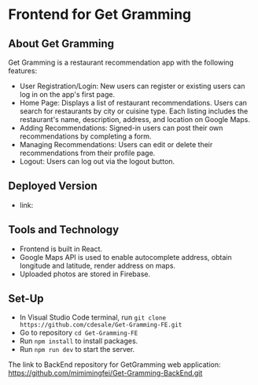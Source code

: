 # Frontend for Get Gramming

## About Get Gramming
Get Gramming is a restaurant recommendation app with the following features:

- User Registration/Login: New users can register or existing users can log in on the app's first page.
- Home Page: Displays a list of restaurant recommendations. Users can search for restaurants by city or cuisine type. Each listing includes the restaurant's name, description, address, and location on Google Maps.
- Adding Recommendations: Signed-in users can post their own recommendations by completing a form.
- Managing Recommendations: Users can edit or delete their recommendations from their profile page.
- Logout: Users can log out via the logout button.


## Deployed Version
- link:

## Tools and Technology
- Frontend is built in React.
- Google Maps API is used to enable autocomplete address, obtain longitude and latitude, render address on maps.
- Uploaded photos are stored in Firebase.

## Set-Up
- In Visual Studio Code terminal, run `git clone https://github.com/cdesale/Get-Gramming-FE.git`
- Go to repository `cd Get-Gramming-FE`
- Run `npm install` to install packages.
- Run `npm run dev` to start the server.
  
The link to BackEnd repository for GetGramming web application: https://github.com/mimimingfei/Get-Gramming-BackEnd.git

